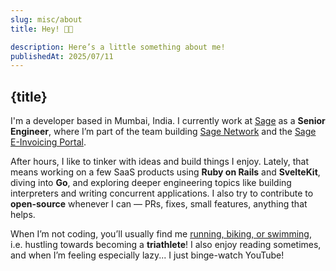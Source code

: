 ```yaml
---
slug: misc/about
title: Hey! 👋🏾

description: Here’s a little something about me!
publishedAt: 2025/07/11
---
```


## {title}

I'm a developer based in Mumbai, India. I currently work at [Sage](https://www.sage.com) as a **Senior Engineer**,
where I’m part of the team building [Sage Network](https://www.sage.com/en-us/sage-network/) and the [Sage E-Invoicing Portal](https://network.sage.com/e-invoicing/register).

After hours, I like to tinker with ideas and build things I enjoy.
Lately, that means working on a few SaaS products using **Ruby on Rails** and **SvelteKit**,
diving into **Go**, and exploring deeper engineering topics like building interpreters and writing concurrent applications.
I also try to contribute to **open-source** whenever I can — PRs, fixes, small features, anything that helps.

When I’m not coding, you’ll usually find me [running, biking, or swimming]("https://www.strava.com/athletes/110074637"),
i.e. hustling towards becoming a **triathlete**! I also enjoy reading sometimes, and when I’m feeling especially lazy... I just binge-watch YouTube!
